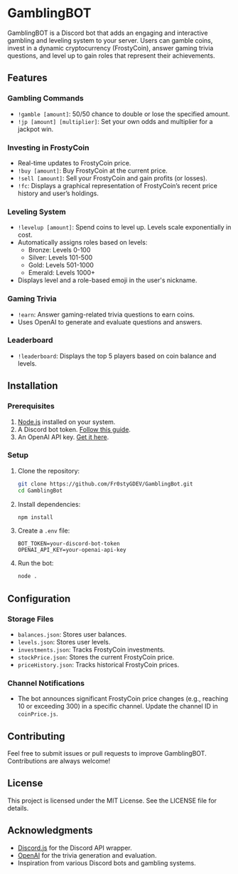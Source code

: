 # GamblingBOT

GamblingBOT is a Discord bot that adds an engaging and interactive gambling and leveling system to your server. Users can gamble coins, invest in a dynamic cryptocurrency (FrostyCoin), answer gaming trivia questions, and level up to gain roles that represent their achievements.

## Features

### Gambling Commands
- `!gamble [amount]`: 50/50 chance to double or lose the specified amount.
- `!jp [amount] [multiplier]`: Set your own odds and multiplier for a jackpot win.

### Investing in FrostyCoin
- Real-time updates to FrostyCoin price.
- `!buy [amount]`: Buy FrostyCoin at the current price.
- `!sell [amount]`: Sell your FrostyCoin and gain profits (or losses).
- `!fc`: Displays a graphical representation of FrostyCoin’s recent price history and user’s holdings.

### Leveling System
- `!levelup [amount]`: Spend coins to level up. Levels scale exponentially in cost.
- Automatically assigns roles based on levels:
  - Bronze: Levels 0-100
  - Silver: Levels 101-500
  - Gold: Levels 501-1000
  - Emerald: Levels 1000+
- Displays level and a role-based emoji in the user's nickname.

### Gaming Trivia
- `!earn`: Answer gaming-related trivia questions to earn coins.
- Uses OpenAI to generate and evaluate questions and answers.

### Leaderboard
- `!leaderboard`: Displays the top 5 players based on coin balance and levels.

## Installation

### Prerequisites
1. [Node.js](https://nodejs.org/) installed on your system.
2. A Discord bot token. [Follow this guide](https://discord.com/developers/docs/intro).
3. An OpenAI API key. [Get it here](https://platform.openai.com/).

### Setup
1. Clone the repository:
    ```bash
    git clone https://github.com/Fr0styGDEV/GamblingBot.git
    cd GamblingBot
    ```

2. Install dependencies:
    ```bash
    npm install
    ```

3. Create a `.env` file:
    ```env
    BOT_TOKEN=your-discord-bot-token
    OPENAI_API_KEY=your-openai-api-key
    ```

4. Run the bot:
    ```bash
    node .
    ```

## Configuration

### Storage Files
- `balances.json`: Stores user balances.
- `levels.json`: Stores user levels.
- `investments.json`: Tracks FrostyCoin investments.
- `stockPrice.json`: Stores the current FrostyCoin price.
- `priceHistory.json`: Tracks historical FrostyCoin prices.

### Channel Notifications
- The bot announces significant FrostyCoin price changes (e.g., reaching 10 or exceeding 300) in a specific channel. Update the channel ID in `coinPrice.js`.

## Contributing
Feel free to submit issues or pull requests to improve GamblingBOT. Contributions are always welcome!

## License
This project is licensed under the MIT License. See the LICENSE file for details.

## Acknowledgments
- [Discord.js](https://discord.js.org/) for the Discord API wrapper.
- [OpenAI](https://openai.com/) for the trivia generation and evaluation.
- Inspiration from various Discord bots and gambling systems.

